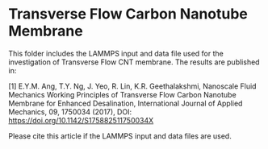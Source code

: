 # Transverse Flow Carbon Nanotube Membrane 

This folder includes the LAMMPS input and data file used for the investigation of Transverse Flow CNT membrane. The results are published in:

[1] E.Y.M. Ang, T.Y. Ng, J. Yeo, R. Lin, K.R. Geethalakshmi, Nanoscale Fluid Mechanics Working Principles of Transverse Flow Carbon Nanotube Membrane for Enhanced Desalination, International Journal of Applied Mechanics, 09, 1750034 (2017), DOI: https://doi.org/10.1142/S175882511750034X 

Please cite this article if the LAMMPS input and data files are used.
